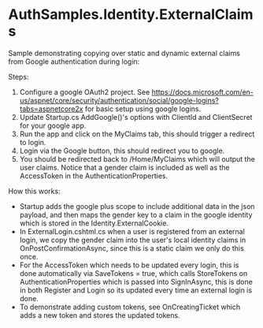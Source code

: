 AuthSamples.Identity.ExternalClaims
=================

Sample demonstrating copying over static and dynamic external claims from Google authentication during login:

Steps:
1. Configure a google OAuth2 project. See https://docs.microsoft.com/en-us/aspnet/core/security/authentication/social/google-logins?tabs=aspnetcore2x for basic setup using google logins.
2. Update Startup.cs AddGoogle()'s options with ClientId and ClientSecret for your google app.
3. Run the app and click on the MyClaims tab, this should trigger a redirect to login.
4. Login via the Google button, this should redirect you to google.
3. You should be redirected back to /Home/MyClaims which will output the user claims. Notice that a gender claim is included as well as the AccessToken in the AuthenticationProperties.

How this works:
- Startup adds the google plus scope to include additional data in the json payload, and then maps the gender key to a claim in the google identity which is stored in the Identity.ExternalCookie.
- In ExternalLogin.cshtml.cs when a user is registered from an external login, we copy the gender claim into the user's local identity claims in OnPostConfirmationAsync, since this is a static claim we only do this once.
- For the AccessToken which needs to be updated every login, this is done automatically via SaveTokens = true, which calls StoreTokens on AuthenticationProperties which is passed into SignInAsync, this is done in both Register and Login so its updated every time an external login is done.
- To demonstrate adding custom tokens, see OnCreatingTicket which adds a new token and stores the updated tokens.
